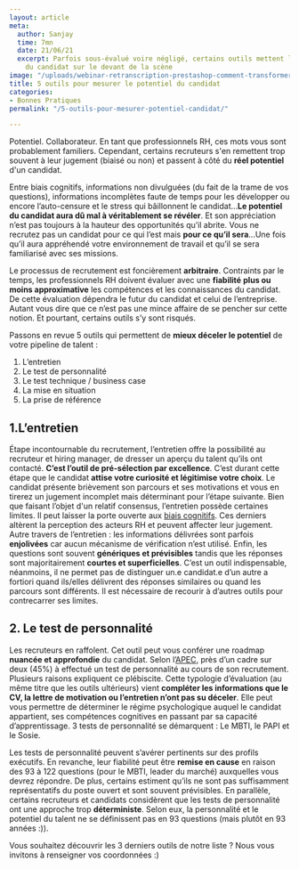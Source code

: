 ```yaml
---
layout: article
meta:
  author: Sanjay
  time: 7mn
  date: 21/06/21
  excerpt: Parfois sous-évalué voire négligé, certains outils mettent le potentiel
    du candidat sur le devant de la scène
image: "/uploads/webinar-retranscription-prestashop-comment-transformer-la-periode-d-essai-a-tous-les-couts-24.png"
title: 5 outils pour mesurer le potentiel du candidat
categories:
- Bonnes Pratiques
permalink: "/5-outils-pour-mesurer-potentiel-candidat/"

---
```

Potentiel. Collaborateur. En tant que professionnels RH, ces mots vous sont probablement familiers. Cependant, certains recruteurs s'en remettent trop souvent à leur jugement (biaisé ou non) et passent à côté du **réel potentiel** d'un candidat.

Entre biais cognitifs, informations non divulguées (du fait de la trame de vos questions), informations incomplètes faute de temps pour les développer ou encore l’auto-censure et le stress qui bâillonnent le candidat...**Le potentiel du candidat  aura dû mal à véritablement se révéler**. Et son appréciation n’est pas toujours à la hauteur des opportunités qu’il abrite. Vous ne recrutez pas un candidat pour ce qui l’est mais **pour ce qu’il sera**...Une fois qu’il aura appréhendé votre environnement de travail et qu’il se sera familiarisé avec ses missions.

Le processus de recrutement est foncièrement **arbitraire**. Contraints par le temps, les professionnels RH doivent évaluer avec une **fiabilité** **plus ou moins approximative** les compétences et les connaissances du candidat. De cette évaluation dépendra le futur du candidat et celui de l’entreprise. Autant vous dire que ce n’est pas une mince affaire de se pencher sur cette notion. Et pourtant, certains outils s’y sont risqués. 

Passons en revue 5 outils qui permettent de **mieux déceler le potentiel** de votre pipeline de talent : 

1. L’entretien
2. Le test de personnalité
3. Le test technique / business case
4. La mise en situation
5. La prise de référence

## 1.L’entretien

Étape incontournable du recrutement, l’entretien offre la possibilité au recruteur et hiring manager, de dresser un aperçu du talent qu’ils ont contacté. **C’est l’outil de pré-sélection par excellence**. C’est durant cette étape que le candidat **attise votre curiosité et légitimise votre choix**. Le candidat présente brièvement son parcours et ses motivations et vous en tirerez un jugement incomplet mais déterminant pour l’étape suivante. Bien que faisant l’objet d'un relatif consensus, l’entretien possède certaines limites. Il peut laisser la porte ouverte aux [biais cognitifs](https://blog.refty.co/intuition-un-indicateur-fiable-en-entretien/). Ces derniers altèrent la perception des acteurs RH et peuvent affecter leur jugement. Autre travers de l’entretien : les informations délivrées sont parfois **enjolivées** car aucun mécanisme de vérification n’est utilisé. Enfin, les questions sont souvent **génériques et prévisibles** tandis que les réponses sont majoritairement **courtes et superficielles**. C’est un outil indispensable, néanmoins, il ne permet pas de distinguer un.e candidat.e d’un autre a fortiori quand ils/elles délivrent des réponses similaires ou quand les parcours sont différents. Il est nécessaire de recourir à d’autres outils pour contrecarrer ses limites.

## 2. Le test de personnalité

Les recruteurs en raffolent. Cet outil peut vous conférer une roadmap **nuancée et approfondie** du candidat. Selon l’[APEC](https://www.pole-emploi.fr/employeur/lessentiel-pour-embaucher/savoir-faire-et-savoir-etre/3-tests-de-personnalite--pour-re.html), près d’un cadre sur deux (45%) à effectué un test de personnalité au cours de son recrutement. Plusieurs raisons expliquent ce plébiscite. Cette typologie d’évaluation (au même titre que les outils ultérieurs) vient **compléter les informations que le CV, la lettre de motivation ou l’entretien n’ont pas su déceler**. Elle peut vous permettre de déterminer le régime psychologique auquel le candidat appartient, ses compétences cognitives en passant par sa capacité d’apprentissage. 3 tests de personnalité se démarquent : Le MBTI, le PAPI et le Sosie. 

Les tests de personnalité peuvent s’avérer pertinents sur des profils exécutifs. En revanche, leur fiabilité peut être **remise en cause** en raison des 93 à 122 questions (pour le MBTI, leader du marché) auxquelles vous devrez répondre. De plus, certains estiment qu’ils ne sont pas suffisamment représentatifs du poste ouvert et sont souvent prévisibles. En parallèle, certains recruteurs et candidats considèrent que les tests de personnalité ont une approche trop **déterministe**. Selon eux, la personnalité et le potentiel du talent ne se définissent pas en 93 questions (mais plutôt en 93 années :)).

Vous souhaitez découvrir les 3 derniers outils de notre liste ? Nous vous invitons à renseigner vos coordonnées :)

<!--[if lte IE 8]>
<script charset="utf-8" type="text/javascript" src="//js.hsforms.net/forms/v2-legacy.js"></script>
<![endif]-->
<script charset="utf-8" type="text/javascript" src="//js.hsforms.net/forms/v2.js"></script>
<script>
  hbspt.forms.create({
	region: "na1",
	portalId: "9017898",
	formId: "c4a9c619-f897-45ed-9059-a94df6464638"
});
</script>